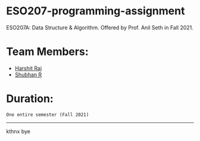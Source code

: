 # ESO207-programming-assignment
ESO207A: Data Structure &amp; Algorithm. Offered by Prof. Anil Seth in Fall 2021.
# Team Members:
- [Harshit Raj](https://github.com/1-Harshit)
- [Shubhan R](https://github.com/server-crash)

# Duration: 
    One entire semester (Fall 2021)

---
kthnx bye